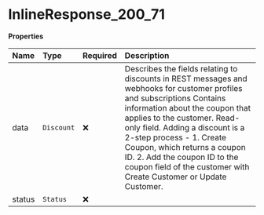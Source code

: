 # InlineResponse_200_71

**Properties**

| Name   | Type       | Required | Description                                                                                                                                                                                                                                                                                                                                                                                  |
| :----- | :--------- | :------- | :------------------------------------------------------------------------------------------------------------------------------------------------------------------------------------------------------------------------------------------------------------------------------------------------------------------------------------------------------------------------------------------- |
| data   | `Discount` | ❌       | Describes the fields relating to discounts in REST messages and webhooks for customer profiles and subscriptions Contains information about the coupon that applies to the customer. Read-only field. Adding a discount is a 2-step process - 1. Create Coupon, which returns a coupon ID. 2. Add the coupon ID to the coupon field of the customer with Create Customer or Update Customer. |
| status | `Status`   | ❌       |                                                                                                                                                                                                                                                                                                                                                                                              |
